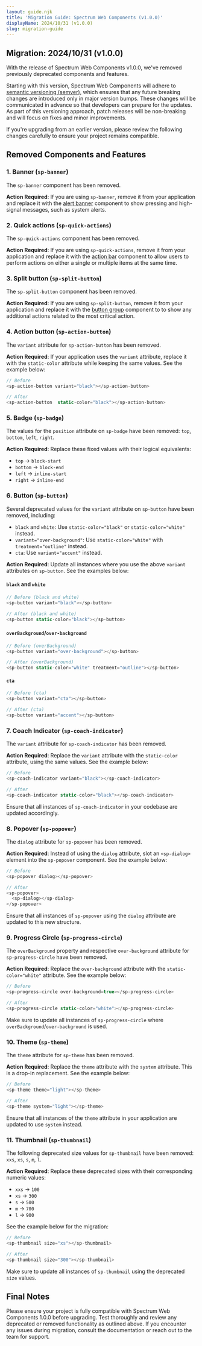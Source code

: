 ```yaml
---
layout: guide.njk
title: 'Migration Guide: Spectrum Web Components (v1.0.0)'
displayName: 2024/10/31 (v1.0.0)
slug: migration-guide
---
```


## Migration: 2024/10/31 (v1.0.0)

With the release of Spectrum Web Components v1.0.0, we've removed previously deprecated components and features.

Starting with this version, Spectrum Web Components will adhere to [semantic versioning (semver)](https://semver.org/), which ensures that any future breaking changes are introduced only in major version bumps. These changes will be communicated in advance so that developers can prepare for the updates. As part of this versioning approach, patch releases will be non-breaking and will focus on fixes and minor improvements.

If you're upgrading from an earlier version, please review the following changes carefully to ensure your project remains compatible.

## Removed Components and Features

### 1. Banner (`sp-banner`)

The `sp-banner` component has been removed.

**Action Required**: If you are using `sp-banner`, remove it from your application and replace it with the [alert banner](/components/alert-banner/) component to show pressing and high-signal messages, such as system alerts.

### 2. Quick actions (`sp-quick-actions`)

The `sp-quick-actions` component has been removed.

**Action Required**: If you are using `sp-quick-actions`, remove it from your application and replace it with the [action bar](/components/alert-banner/) component to allow users to perform actions on either a single or multiple items at the same time.

### 3. Split button (`sp-split-button`)

The `sp-split-button` component has been removed.

**Action Required**: If you are using `sp-split-button`, remove it from your application and replace it with the [button group](/components/button-group/) component to to show any additional actions related to the most critical action.

### 4. Action button (`sp-action-button`)

The `variant` attribute for `sp-action-button` has been removed.

**Action Required**: If your application uses the `variant` attribute, replace it with the `static-color` attribute while keeping the same values. See the example below:

```ts
// Before
<sp-action-button variant="black"></sp-action-button>

// After
<sp-action-button  static-color="black"></sp-action-button>
```

### 5. Badge (`sp-badge`)

The values for the `position` attribute on `sp-badge` have been removed: `top`, `bottom`, `left`, `right`.

**Action Required**: Replace these fixed values with their logical equivalents:

-   `top` → `block-start`
-   `bottom` → `block-end`
-   `left` → `inline-start`
-   `right` → `inline-end`

### 6. Button (`sp-button`)

Several deprecated values for the `variant` attribute on `sp-button` have been removed, including:

-   `black` and `white`: Use `static-color="black"` or `static-color="white"` instead.
-   `variant="over-background"`: Use `static-color="white"` with `treatment="outline"` instead.
-   `cta`: Use `variant="accent"` instead.

**Action Required**: Update all instances where you use the above `variant` attributes on `sp-button`. See the examples below:

#### `black` and `white`

```ts
// Before (black and white)
<sp-button variant="black"></sp-button>

// After (black and white)
<sp-button static-color="black"></sp-button>
```

#### `overBackground`/`over-background`

```ts
// Before (overBackground)
<sp-button variant="over-background"></sp-button>

// After (overBackground)
<sp-button static-color="white" treatment="outline"></sp-button>
```

#### `cta`

```ts
// Before (cta)
<sp-button variant="cta"></sp-button>

// After (cta)
<sp-button variant="accent"></sp-button>
```

### 7. Coach Indicator (`sp-coach-indicator`)

The `variant` attribute for `sp-coach-indicator` has been removed.

**Action Required**: Replace the `variant` attribute with the `static-color` attribute, using the same values. See the example below:

```ts
// Before
<sp-coach-indicator variant="black"></sp-coach-indicator>

// After
<sp-coach-indicator static-color="black"></sp-coach-indicator>
```

Ensure that all instances of `sp-coach-indicator` in your codebase are updated accordingly.

### 8. Popover (`sp-popover`)

The `dialog` attribute for `sp-popover` has been removed.

**Action Required**: Instead of using the `dialog` attribute, slot an `<sp-dialog>` element into the `sp-popover` component. See the example below:

```ts
// Before
<sp-popover dialog></sp-popover>

// After
<sp-popover>
  <sp-dialog></sp-dialog>
</sp-popover>
```

Ensure that all instances of `sp-popover` using the `dialog` attribute are updated to this new structure.

### 9. Progress Circle (`sp-progress-circle`)

The `overBackground` property and respective `over-background` attribute for `sp-progress-circle` have been removed.

**Action Required**: Replace the `over-background` attribute with the `static-color="white"` attribute. See the example below:

```ts
// Before
<sp-progress-circle over-background=true></sp-progress-circle>

// After
<sp-progress-circle static-color="white"></sp-progress-circle>
```

Make sure to update all instances of `sp-progress-circle` where `overBackground`/`over-background` is used.

### 10. Theme (`sp-theme`)

The `theme` attribute for `sp-theme` has been removed.

**Action Required**: Replace the `theme` attribute with the `system` attribute. This is a drop-in replacement. See the example below:

```ts
// Before
<sp-theme theme="light"></sp-theme>

// After
<sp-theme system="light"></sp-theme>
```

Ensure that all instances of the `theme` attribute in your application are updated to use `system` instead.

### 11. Thumbnail (`sp-thumbnail`)

The following deprecated size values for `sp-thumbnail` have been removed: `xxs`, `xs`, `s`, `m`, `l`.

**Action Required**: Replace these deprecated sizes with their corresponding numeric values:

-   `xxs` → `100`
-   `xs` → `300`
-   `s` → `500`
-   `m` → `700`
-   `l` → `900`

See the example below for the migration:

```ts
// Before
<sp-thumbnail size="xs"></sp-thumbnail>

// After
<sp-thumbnail size="300"></sp-thumbnail>
```

Make sure to update all instances of `sp-thumbnail` using the deprecated `size` values.

## Final Notes

Please ensure your project is fully compatible with Spectrum Web Components 1.0.0 before upgrading. Test thoroughly and review any deprecated or removed functionality as outlined above. If you encounter any issues during migration, consult the documentation or reach out to the team for support.
